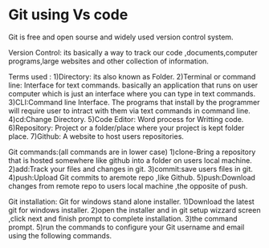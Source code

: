 # Git using Vs code
Git is free and open sourse and widely used version control system.

Version Control:
   its basically a way to track our code ,documents,computer programs,large websites and other collection of information.
  

Terms used :
1)Directory:
      its also known as Folder.
2)Terminal or command line:
      Interface for text commands.
      basically an application that runs on user computer which is just an interface where you can type in text commands.
3)CLI:Command line Interface.
      The programs that install by the programmer will require user to intract with them via text commands in command line.
4)cd:Change Directory.
5)Code Editor:
      Word process for Writting code.
6)Repository:
      Project or a folder/place where your project is kept folder place.
7)Github:
      A website to host users repositories.
      
Git commands:(all commands are in lower case)
      1)clone-Bring a repository that is hosted somewhere like github into a folder on users local machine.
      2)add:Track your files and changes in git.
      3)commit:save users files in git.
      4)push:Upload Git commits to aremote repo ,like Github.
      5)push:Download changes from remote repo to users local machine ,the opposite of push.
 
Git installation:
      Git for windows stand alone installer.
      1)Download the latest git for windows installer.
      2)open the installer and in git setup wizzard screen ,click next and finish prompt to complete installation.
      3)the command prompt.
      5)run the commands to configure your Git username and email using the following commands.
 

